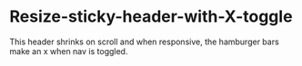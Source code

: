 # Resize-sticky-header-with-X-toggle
This header shrinks on scroll and when responsive, the hamburger bars make an x when nav is toggled.
